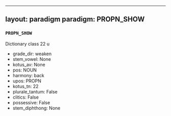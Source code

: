 
---
layout: paradigm
paradigm: PROPN_SHOW
---
### ` PROPN_SHOW `

Dictionary class 22 u
* grade_dir: weaken
* stem_vowel: None
* kotus_av: None
* pos: NOUN
* harmony: back
* upos: PROPN
* kotus_tn: 22
* plurale_tantum: False
* clitics: False
* possessive: False
* stem_diphthong: None
